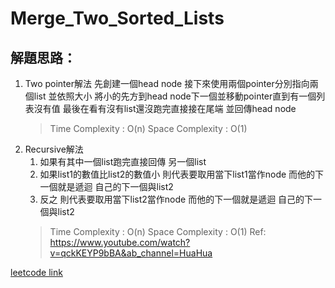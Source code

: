 # Merge_Two_Sorted_Lists


## 解題思路：

1. Two pointer解法
    先創建一個head node 接下來使用兩個pointer分別指向兩個list 並依照大小 將小的先方到head node下一個並移動pointer直到有一個列表沒有值
    最後在看有沒有list還沒跑完直接接在尾端 並回傳head node
    > Time Complexity : O(n)
    > Space Complexity : O(1)
2. Recursive解法
   1. 如果有其中一個list跑完直接回傳 另一個list
   2. 如果list1的數值比list2的數值小 則代表要取用當下list1當作node 而他的下一個就是遞迴 自己的下一個與list2
   3. 反之 則代表要取用當下list2當作node 而他的下一個就是遞迴 自己的下一個與list2
    > Time Complexity : O(n)
    > Space Complexity : O(1)
Ref: https://www.youtube.com/watch?v=qckKEYP9bBA&ab_channel=HuaHua
    

[leetcode link](https://leetcode.com/problems/merge-two-sorted-lists/description/)